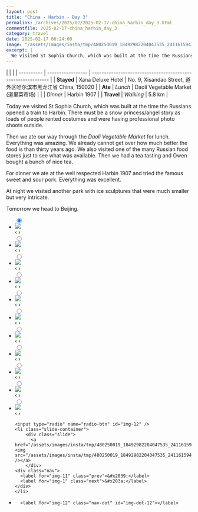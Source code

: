 ```yaml
---
layout: post
title: "China - Harbin - Day 3"
permalink: /archives/2025/02/2025-02-17-china_harbin_day_3.html
commentfile: 2025-02-17-china_harbin_day_3
category: travel
date: 2025-02-17 06:24:00
image: "/assets/images/insta/tmp/480250019_18492982204047535_241161594742827272_n_18060126862802770.jpg"
excerpt: |
  We visited St Sophia Church, which was built at the time the Russians opened a train to Harbin.
---
```


|            |                   |
| ---------- | ----------------- | ------------------------------------------------------------ |
| **Stayed** | Xana Deluxe Hotel | No. 9, Xisandao Street, 道外区哈尔滨市黑龙江省 China, 150020 |
| **Ate**    | _Lunch_           | Daoli Vegetable Market (道里菜市场)                          |
|            | _Dinner_          | Harbin 1907                                                  |
| **Travel** | _Walking_         | 5.8 km                                                       |

Today we visited St Sophia Church, which was built at the time the Russians opened a train to Harbin. There must be a snow princess/angel story as loads of people rented costumes and were having professional photo shoots outside.

Then we ate our way through the _Daoli Vegetable Market_ for lunch. Everything was amazing. We already cannot get over how much better the food is than thirty years ago. We also visited one of the many Russian food stores just to see what was available. Then we had a tea tasting and Owen bought a bunch of nice tea.

For dinner we ate at the well respected Harbin 1907 and tried the famous sweet and sour pork. Everything was excellent.

At night we visited another park with ice sculptures that were much smaller but very intricate.

Tomorrow we head to Beijing.

<ul class="slides">
    <input type="radio" name="radio-btn" id="img-1" checked="checked" />
    <li class="slide-container">
        <div class="slide">
          <a href="/assets/images/insta/tmp/480084438_18492982420047535_151145146368953179_n_17896320489152876.jpg"><img src="/assets/images/insta/tmp/480084438_18492982420047535_151145146368953179_n_17896320489152876.jpg" /></a>
        </div>
    <div class="nav">
      <label for="img-12" class="prev">&#x2039;</label>
      <label for="img-2" class="next">&#x203a;</label>
    </div>
    </li>
        <input type="radio" name="radio-btn" id="img-2"  />
    <li class="slide-container">
        <div class="slide">
          <a href="/assets/images/insta/tmp/479901292_18492982435047535_5648828820117027815_n_18033472403263404.jpg"><img src="/assets/images/insta/tmp/479901292_18492982435047535_5648828820117027815_n_18033472403263404.jpg" /></a>
        </div>
    <div class="nav">
      <label for="img-1" class="prev">&#x2039;</label>
      <label for="img-3" class="next">&#x203a;</label>
    </div>
    </li>
        <input type="radio" name="radio-btn" id="img-3"  />
    <li class="slide-container">
        <div class="slide">
          <a href="/assets/images/insta/tmp/480242583_18492982477047535_47360446368208167_n_18037796138420966.jpg"><img src="/assets/images/insta/tmp/480242583_18492982477047535_47360446368208167_n_18037796138420966.jpg" /></a>
        </div>
    <div class="nav">
      <label for="img-2" class="prev">&#x2039;</label>
      <label for="img-4" class="next">&#x203a;</label>
    </div>
    </li>
        <input type="radio" name="radio-btn" id="img-4"  />
    <li class="slide-container">
        <div class="slide">
          <a href="/assets/images/insta/tmp/480237553_18492982489047535_8900724226246987212_n_17962658135855328.jpg"><img src="/assets/images/insta/tmp/480237553_18492982489047535_8900724226246987212_n_17962658135855328.jpg" /></a>
        </div>
    <div class="nav">
      <label for="img-3" class="prev">&#x2039;</label>
      <label for="img-5" class="next">&#x203a;</label>
    </div>
    </li>
        <input type="radio" name="radio-btn" id="img-5"  />
    <li class="slide-container">
        <div class="slide">
          <a href="/assets/images/insta/tmp/480215230_18492982501047535_8756146951044285353_n_18020995802438249.jpg"><img src="/assets/images/insta/tmp/480215230_18492982501047535_8756146951044285353_n_18020995802438249.jpg" /></a>
        </div>
    <div class="nav">
      <label for="img-4" class="prev">&#x2039;</label>
      <label for="img-6" class="next">&#x203a;</label>
    </div>
    </li>
        <input type="radio" name="radio-btn" id="img-6"  />
    <li class="slide-container">
        <div class="slide">
          <a href="/assets/images/insta/tmp/480045920_18492982513047535_5311891244326411117_n_18263503969282353.jpg"><img src="/assets/images/insta/tmp/480045920_18492982513047535_5311891244326411117_n_18263503969282353.jpg" /></a>
        </div>
    <div class="nav">
      <label for="img-5" class="prev">&#x2039;</label>
      <label for="img-7" class="next">&#x203a;</label>
    </div>
    </li>
        <input type="radio" name="radio-btn" id="img-7"  />
    <li class="slide-container">
        <div class="slide">
          <a href="/assets/images/insta/tmp/480071194_18492982528047535_925749839809325503_n_18047498327240307.jpg"><img src="/assets/images/insta/tmp/480071194_18492982528047535_925749839809325503_n_18047498327240307.jpg" /></a>
        </div>
    <div class="nav">
      <label for="img-6" class="prev">&#x2039;</label>
      <label for="img-8" class="next">&#x203a;</label>
    </div>
    </li>
        <input type="radio" name="radio-btn" id="img-8"  />
    <li class="slide-container">
        <div class="slide">
          <a href="/assets/images/insta/tmp/479170478_18492982537047535_4030482435640679660_n_17929423238897351.jpg"><img src="/assets/images/insta/tmp/479170478_18492982537047535_4030482435640679660_n_17929423238897351.jpg" /></a>
        </div>
    <div class="nav">
      <label for="img-7" class="prev">&#x2039;</label>
      <label for="img-9" class="next">&#x203a;</label>
    </div>
    </li>
        <input type="radio" name="radio-btn" id="img-9"  />
    <li class="slide-container">
        <div class="slide">
          <a href="/assets/images/insta/tmp/478663254_18492982549047535_721683511374433742_n_17991244187784019.jpg"><img src="/assets/images/insta/tmp/478663254_18492982549047535_721683511374433742_n_17991244187784019.jpg" /></a>
        </div>
    <div class="nav">
      <label for="img-8" class="prev">&#x2039;</label>
      <label for="img-10" class="next">&#x203a;</label>
    </div>
    </li>
        <input type="radio" name="radio-btn" id="img-10"  />
    <li class="slide-container">
        <div class="slide">
          <a href="/assets/images/insta/tmp/479965044_18492982564047535_7436786159221642378_n_18461661583068087.jpg"><img src="/assets/images/insta/tmp/479965044_18492982564047535_7436786159221642378_n_18461661583068087.jpg" /></a>
        </div>
    <div class="nav">
      <label for="img-9" class="prev">&#x2039;</label>
      <label for="img-11" class="next">&#x203a;</label>
    </div>
    </li>
        <input type="radio" name="radio-btn" id="img-11"  />
    <li class="slide-container">
        <div class="slide">
          <a href="/assets/images/insta/tmp/479881738_18492982573047535_2923209470323264234_n_18049929178976719.jpg"><img src="/assets/images/insta/tmp/479881738_18492982573047535_2923209470323264234_n_18049929178976719.jpg" /></a>
        </div>
    <div class="nav">
      <label for="img-10" class="prev">&#x2039;</label>
      <label for="img-12" class="next">&#x203a;</label>
    </div>
    </li>
    
    <input type="radio" name="radio-btn" id="img-12" />
    <li class="slide-container">
        <div class="slide">
          <a href="/assets/images/insta/tmp/480250019_18492982204047535_241161594742827272_n_18060126862802770.jpg"><img src="/assets/images/insta/tmp/480250019_18492982204047535_241161594742827272_n_18060126862802770.jpg" /></a>
        </div>
    <div class="nav">
      <label for="img-11" class="prev">&#x2039;</label>
      <label for="img-1" class="next">&#x203a;</label>
    </div>
    </li>
			
<li class="nav-dots">
      <label for="img-1" class="nav-dot" id="img-dot-1"></label>
      <label for="img-2" class="nav-dot" id="img-dot-2"></label>
      <label for="img-3" class="nav-dot" id="img-dot-3"></label>
      <label for="img-4" class="nav-dot" id="img-dot-4"></label>
      <label for="img-5" class="nav-dot" id="img-dot-5"></label>
      <label for="img-6" class="nav-dot" id="img-dot-6"></label>
      <label for="img-7" class="nav-dot" id="img-dot-7"></label>
      <label for="img-8" class="nav-dot" id="img-dot-8"></label>
      <label for="img-9" class="nav-dot" id="img-dot-9"></label>
      <label for="img-10" class="nav-dot" id="img-dot-10"></label>
      <label for="img-11" class="nav-dot" id="img-dot-11"></label>

      <label for="img-12" class="nav-dot" id="img-dot-12"></label>

</li>
</ul>
